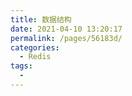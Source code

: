 ```yaml
---
title: 数据结构
date: 2021-04-10 13:20:17
permalink: /pages/56183d/
categories:
  - Redis
tags:
  - 
---
```

